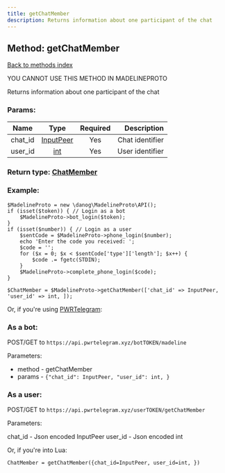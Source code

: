 ```yaml
---
title: getChatMember
description: Returns information about one participant of the chat
---
```

## Method: getChatMember  
[Back to methods index](index.md)


YOU CANNOT USE THIS METHOD IN MADELINEPROTO


Returns information about one participant of the chat

### Params:

| Name     |    Type       | Required | Description |
|----------|:-------------:|:--------:|------------:|
|chat\_id|[InputPeer](../types/InputPeer.md) | Yes|Chat identifier|
|user\_id|[int](../types/int.md) | Yes|User identifier|


### Return type: [ChatMember](../types/ChatMember.md)

### Example:


```
$MadelineProto = new \danog\MadelineProto\API();
if (isset($token)) { // Login as a bot
    $MadelineProto->bot_login($token);
}
if (isset($number)) { // Login as a user
    $sentCode = $MadelineProto->phone_login($number);
    echo 'Enter the code you received: ';
    $code = '';
    for ($x = 0; $x < $sentCode['type']['length']; $x++) {
        $code .= fgetc(STDIN);
    }
    $MadelineProto->complete_phone_login($code);
}

$ChatMember = $MadelineProto->getChatMember(['chat_id' => InputPeer, 'user_id' => int, ]);
```

Or, if you're using [PWRTelegram](https://pwrtelegram.xyz):

### As a bot:

POST/GET to `https://api.pwrtelegram.xyz/botTOKEN/madeline`

Parameters:

* method - getChatMember
* params - `{"chat_id": InputPeer, "user_id": int, }`



### As a user:

POST/GET to `https://api.pwrtelegram.xyz/userTOKEN/getChatMember`

Parameters:

chat_id - Json encoded InputPeer
user_id - Json encoded int



Or, if you're into Lua:

```
ChatMember = getChatMember({chat_id=InputPeer, user_id=int, })
```

